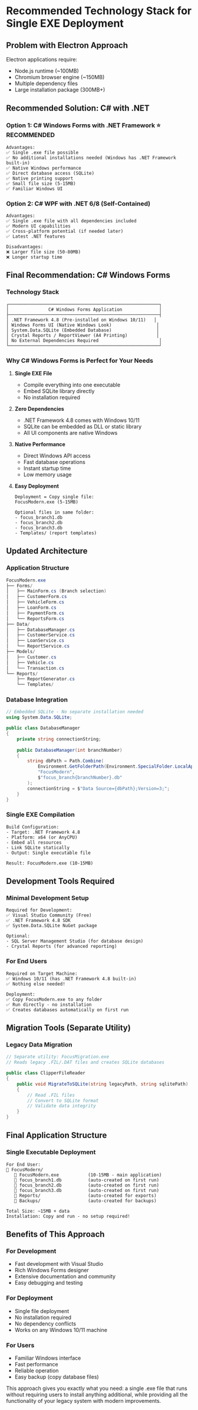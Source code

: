 # Recommended Technology Stack for Single EXE Deployment

## Problem with Electron Approach
Electron applications require:
- Node.js runtime (~100MB)
- Chromium browser engine (~150MB)  
- Multiple dependency files
- Large installation package (300MB+)

## Recommended Solution: C# with .NET

### Option 1: C# Windows Forms with .NET Framework ⭐ **RECOMMENDED**
```
Advantages:
✅ Single .exe file possible
✅ No additional installations needed (Windows has .NET Framework built-in)
✅ Native Windows performance
✅ Direct database access (SQLite)
✅ Native printing support
✅ Small file size (5-15MB)
✅ Familiar Windows UI
```

### Option 2: C# WPF with .NET 6/8 (Self-Contained)
```
Advantages:
✅ Single .exe file with all dependencies included
✅ Modern UI capabilities
✅ Cross-platform potential (if needed later)
✅ Latest .NET features

Disadvantages:
❌ Larger file size (50-80MB)
❌ Longer startup time
```

## Final Recommendation: C# Windows Forms

### Technology Stack
```
┌─────────────────────────────────────────────────────────┐
│               C# Windows Forms Application              │
├─────────────────────────────────────────────────────────┤
│ .NET Framework 4.8 (Pre-installed on Windows 10/11)   │
│ Windows Forms UI (Native Windows Look)                 │
│ System.Data.SQLite (Embedded Database)                 │
│ Crystal Reports / ReportViewer (A4 Printing)           │
│ No External Dependencies Required                       │
└─────────────────────────────────────────────────────────┘
```

### Why C# Windows Forms is Perfect for Your Needs

1. **Single EXE File**
   - Compile everything into one executable
   - Embed SQLite library directly
   - No installation required

2. **Zero Dependencies**
   - .NET Framework 4.8 comes with Windows 10/11
   - SQLite can be embedded as DLL or static library
   - All UI components are native Windows

3. **Native Performance**
   - Direct Windows API access
   - Fast database operations
   - Instant startup time
   - Low memory usage

4. **Easy Deployment**
   ```
   Deployment = Copy single file:
   FocusModern.exe (5-15MB)
   
   Optional files in same folder:
   - focus_branch1.db
   - focus_branch2.db  
   - focus_branch3.db
   - Templates/ (report templates)
   ```

## Updated Architecture

### Application Structure
```csharp
FocusModern.exe
├── Forms/
│   ├── MainForm.cs (Branch selection)
│   ├── CustomerForm.cs
│   ├── VehicleForm.cs
│   ├── LoanForm.cs
│   ├── PaymentForm.cs
│   └── ReportsForm.cs
├── Data/
│   ├── DatabaseManager.cs
│   ├── CustomerService.cs
│   ├── LoanService.cs
│   └── ReportService.cs
├── Models/
│   ├── Customer.cs
│   ├── Vehicle.cs
│   └── Transaction.cs
└── Reports/
    ├── ReportGenerator.cs
    └── Templates/
```

### Database Integration
```csharp
// Embedded SQLite - No separate installation needed
using System.Data.SQLite;

public class DatabaseManager
{
    private string connectionString;
    
    public DatabaseManager(int branchNumber)
    {
        string dbPath = Path.Combine(
            Environment.GetFolderPath(Environment.SpecialFolder.LocalApplicationData),
            "FocusModern",
            $"focus_branch{branchNumber}.db"
        );
        connectionString = $"Data Source={dbPath};Version=3;";
    }
}
```

### Single EXE Compilation
```
Build Configuration:
- Target: .NET Framework 4.8
- Platform: x64 (or AnyCPU)
- Embed all resources
- Link SQLite statically
- Output: Single executable file

Result: FocusModern.exe (10-15MB)
```

## Development Tools Required

### Minimal Development Setup
```
Required for Development:
✅ Visual Studio Community (Free)
✅ .NET Framework 4.8 SDK
✅ System.Data.SQLite NuGet package

Optional:
- SQL Server Management Studio (for database design)
- Crystal Reports (for advanced reporting)
```

### For End Users
```
Required on Target Machine:
✅ Windows 10/11 (has .NET Framework 4.8 built-in)
✅ Nothing else needed!

Deployment:
✅ Copy FocusModern.exe to any folder
✅ Run directly - no installation
✅ Creates databases automatically on first run
```

## Migration Tools (Separate Utility)

### Legacy Data Migration
```csharp
// Separate utility: FocusMigration.exe
// Reads legacy .FIL/.DAT files and creates SQLite databases

public class ClipperFileReader
{
    public void MigrateToSQLite(string legacyPath, string sqlitePath)
    {
        // Read .FIL files
        // Convert to SQLite format
        // Validate data integrity
    }
}
```

## Final Application Structure

### Single Executable Deployment
```
For End User:
📁 FocusModern/
   📄 FocusModern.exe           (10-15MB - main application)
   📄 focus_branch1.db          (auto-created on first run)
   📄 focus_branch2.db          (auto-created on first run)  
   📄 focus_branch3.db          (auto-created on first run)
   📁 Reports/                  (auto-created for exports)
   📁 Backups/                  (auto-created for backups)

Total Size: ~15MB + data
Installation: Copy and run - no setup required!
```

## Benefits of This Approach

### For Development
- Fast development with Visual Studio
- Rich Windows Forms designer
- Extensive documentation and community
- Easy debugging and testing

### For Deployment  
- Single file deployment
- No installation required
- No dependency conflicts
- Works on any Windows 10/11 machine

### For Users
- Familiar Windows interface
- Fast performance
- Reliable operation
- Easy backup (copy database files)

This approach gives you exactly what you need: a single .exe file that runs without requiring users to install anything additional, while providing all the functionality of your legacy system with modern improvements.